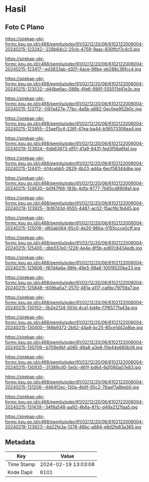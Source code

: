 # Hasil

## Foto C Plano

https://sirekap-obj-formc.kpu.go.id/c468/pemilu/pdpr/61/02/12/20/06/6102122006004-20240215-123242--228b64c2-25cb-4759-9aac-830ffcf7c4c5.jpg

https://sirekap-obj-formc.kpu.go.id/c468/pemilu/pdpr/61/02/12/20/06/6102122006004-20240215-123417--ed3833ab-d301-4ace-96be-eb288c36fcc4.jpg

https://sirekap-obj-formc.kpu.go.id/c468/pemilu/pdpr/61/02/12/20/06/6102122006004-20240215-123532--d44be6ac-086b-4fe6-8991-555511d41e3c.jpg

https://sirekap-obj-formc.kpu.go.id/c468/pemilu/pdpr/61/02/12/20/06/6102122006004-20240215-123712--097a427e-77bc-4a5b-a682-0ec0ee952b0c.jpg

https://sirekap-obj-formc.kpu.go.id/c468/pemilu/pdpr/61/02/12/20/06/6102122006004-20240215-123955--25aef5c4-226f-47ea-ba44-b06573306ea4.jpg

https://sirekap-obj-formc.kpu.go.id/c468/pemilu/pdpr/61/02/12/20/06/6102122006004-20240219-123924--6db63673-df51-41a9-8431-fed3f58a6fa1.jpg

https://sirekap-obj-formc.kpu.go.id/c468/pemilu/pdpr/61/02/12/20/06/6102122006004-20240215-124411--b14cebb5-2829-4b23-ad4a-6ecf58344dbe.jpg

https://sirekap-obj-formc.kpu.go.id/c468/pemilu/pdpr/61/02/12/20/06/6102122006004-20240215-124630--b0f47f66-183b-4dfa-8777-7b65cd8908a1.jpg

https://sirekap-obj-formc.kpu.go.id/c468/pemilu/pdpr/61/02/12/20/06/6102122006004-20240219-123925--1b167d3d-9555-4487-ac02-15acf6c1b445.jpg

https://sirekap-obj-formc.kpu.go.id/c468/pemilu/pdpr/61/02/12/20/06/6102122006004-20240215-125019--d60ab064-65c0-4e20-86ba-0155ccce0cff.jpg

https://sirekap-obj-formc.kpu.go.id/c468/pemilu/pdpr/61/02/12/20/06/6102122006004-20240215-125405--dbb557e0-1228-4e4e-8f5b-ed97c8434edb.jpg

https://sirekap-obj-formc.kpu.go.id/c468/pemilu/pdpr/61/02/12/20/06/6102122006004-20240215-125606--f87d4a6a-98fe-49e5-98a6-100f9020be33.jpg

https://sirekap-obj-formc.kpu.go.id/c468/pemilu/pdpr/61/02/12/20/06/6102122006004-20240215-125848--609ba5a7-2570-481a-a117-ca6bc79759a7.jpg

https://sirekap-obj-formc.kpu.go.id/c468/pemilu/pdpr/61/02/12/20/06/6102122006004-20240215-130102--3b2e2124-551d-4ca1-bd4e-f7f6577fa43a.jpg

https://sirekap-obj-formc.kpu.go.id/c468/pemilu/pdpr/61/02/12/20/06/6102122006004-20240215-130400--166b9372-2b62-44a8-bc25-85ce1d42a8be.jpg

https://sirekap-obj-formc.kpu.go.id/c468/pemilu/pdpr/61/02/12/20/06/6102122006004-20240215-130709--b709e9bf-a085-48a8-a3e8-f0e44e680b06.jpg

https://sirekap-obj-formc.kpu.go.id/c468/pemilu/pdpr/61/02/12/20/06/6102122006004-20240215-130935--31389cd0-5e0c-461f-bd64-6d1080a07e83.jpg

https://sirekap-obj-formc.kpu.go.id/c468/pemilu/pdpr/61/02/12/20/06/6102122006004-20240215-131208--4464f2ec-130a-4b6f-95c2-76aef7a8beb0.jpg

https://sirekap-obj-formc.kpu.go.id/c468/pemilu/pdpr/61/02/12/20/06/6102122006004-20240215-131439--34f9a548-aa92-4b6a-811c-d49a2121faa5.jpg

https://sirekap-obj-formc.kpu.go.id/c468/pemilu/pdpr/61/02/12/20/06/6102122006004-20240219-123923--4d22fe3a-1378-46bc-a884-e8d2fe83a365.jpg


## Metadata

| Key        | Value               |
| ---------- | ------------------- |
| Time Stamp | 2024-02-19 13:03:08 |
| Kode Dapil | 6101                |



